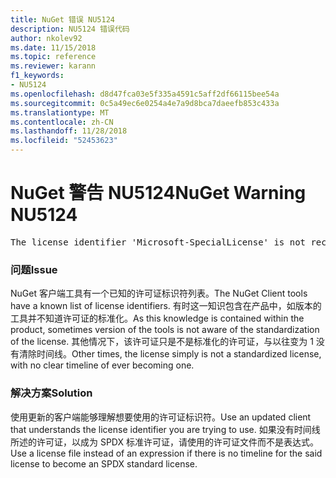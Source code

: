 ```yaml
---
title: NuGet 错误 NU5124
description: NU5124 错误代码
author: nkolev92
ms.date: 11/15/2018
ms.topic: reference
ms.reviewer: karann
f1_keywords:
- NU5124
ms.openlocfilehash: d8d47fca03e5f335a4591c5aff2df66115bee54a
ms.sourcegitcommit: 0c5a49ec6e0254a4e7a9d8bca7daeefb853c433a
ms.translationtype: MT
ms.contentlocale: zh-CN
ms.lasthandoff: 11/28/2018
ms.locfileid: "52453623"
---
```

# <a name="nuget-warning-nu5124"></a><span data-ttu-id="add86-103">NuGet 警告 NU5124</span><span class="sxs-lookup"><span data-stu-id="add86-103">NuGet Warning NU5124</span></span>
<pre>The license identifier 'Microsoft-SpecialLicense' is not recognized by the current toolset.</pre>

### <a name="issue"></a><span data-ttu-id="add86-104">问题</span><span class="sxs-lookup"><span data-stu-id="add86-104">Issue</span></span>

<span data-ttu-id="add86-105">NuGet 客户端工具有一个已知的许可证标识符列表。</span><span class="sxs-lookup"><span data-stu-id="add86-105">The NuGet Client tools have a known list of license identifiers.</span></span> <span data-ttu-id="add86-106">有时这一知识包含在产品中，如版本的工具并不知道许可证的标准化。</span><span class="sxs-lookup"><span data-stu-id="add86-106">As this knowledge is contained within the product, sometimes version of the tools is not aware of the standardization of the license.</span></span>
<span data-ttu-id="add86-107">其他情况下，该许可证只是不是标准化的许可证，与以往变为 1 没有清除时间线。</span><span class="sxs-lookup"><span data-stu-id="add86-107">Other times, the license simply is not a standardized license, with no clear timeline of ever becoming one.</span></span> 

### <a name="solution"></a><span data-ttu-id="add86-108">解决方案</span><span class="sxs-lookup"><span data-stu-id="add86-108">Solution</span></span>

<span data-ttu-id="add86-109">使用更新的客户端能够理解想要使用的许可证标识符。</span><span class="sxs-lookup"><span data-stu-id="add86-109">Use an updated client that understands the license identifier you are trying to use.</span></span> <span data-ttu-id="add86-110">如果没有时间线所述的许可证，以成为 SPDX 标准许可证，请使用的许可证文件而不是表达式。</span><span class="sxs-lookup"><span data-stu-id="add86-110">Use a license file instead of an expression if there is no timeline for the said license to become an SPDX standard license.</span></span>